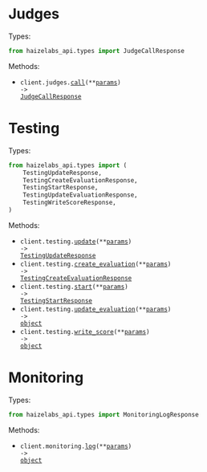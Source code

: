 # Judges

Types:

```python
from haizelabs_api.types import JudgeCallResponse
```

Methods:

- <code title="post /judges/call">client.judges.<a href="./src/haizelabs_api/resources/judges.py">call</a>(\*\*<a href="src/haizelabs_api/types/judge_call_params.py">params</a>) -> <a href="./src/haizelabs_api/types/judge_call_response.py">JudgeCallResponse</a></code>

# Testing

Types:

```python
from haizelabs_api.types import (
    TestingUpdateResponse,
    TestingCreateEvaluationResponse,
    TestingStartResponse,
    TestingUpdateEvaluationResponse,
    TestingWriteScoreResponse,
)
```

Methods:

- <code title="post /testing/update">client.testing.<a href="./src/haizelabs_api/resources/testing.py">update</a>(\*\*<a href="src/haizelabs_api/types/testing_update_params.py">params</a>) -> <a href="./src/haizelabs_api/types/testing_update_response.py">TestingUpdateResponse</a></code>
- <code title="post /testing/create_evaluation">client.testing.<a href="./src/haizelabs_api/resources/testing.py">create_evaluation</a>(\*\*<a href="src/haizelabs_api/types/testing_create_evaluation_params.py">params</a>) -> <a href="./src/haizelabs_api/types/testing_create_evaluation_response.py">TestingCreateEvaluationResponse</a></code>
- <code title="post /testing/start">client.testing.<a href="./src/haizelabs_api/resources/testing.py">start</a>(\*\*<a href="src/haizelabs_api/types/testing_start_params.py">params</a>) -> <a href="./src/haizelabs_api/types/testing_start_response.py">TestingStartResponse</a></code>
- <code title="post /testing/update_evaluation">client.testing.<a href="./src/haizelabs_api/resources/testing.py">update_evaluation</a>(\*\*<a href="src/haizelabs_api/types/testing_update_evaluation_params.py">params</a>) -> <a href="./src/haizelabs_api/types/testing_update_evaluation_response.py">object</a></code>
- <code title="post /testing/write_score">client.testing.<a href="./src/haizelabs_api/resources/testing.py">write_score</a>(\*\*<a href="src/haizelabs_api/types/testing_write_score_params.py">params</a>) -> <a href="./src/haizelabs_api/types/testing_write_score_response.py">object</a></code>

# Monitoring

Types:

```python
from haizelabs_api.types import MonitoringLogResponse
```

Methods:

- <code title="post /monitoring/log">client.monitoring.<a href="./src/haizelabs_api/resources/monitoring.py">log</a>(\*\*<a href="src/haizelabs_api/types/monitoring_log_params.py">params</a>) -> <a href="./src/haizelabs_api/types/monitoring_log_response.py">object</a></code>
